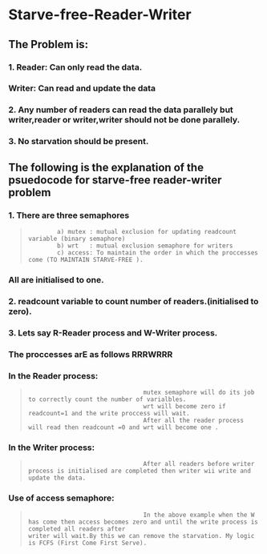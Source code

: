 # Starve-free-Reader-Writer

## The Problem is:
### 1. Reader: Can only read the data.
###    Writer: Can read and update the data
### 2. Any number of readers can read the data parallely but writer,reader or writer,writer should not be done parallely.
### 3. No starvation should be present.
## The following is the explanation of the psuedocode for starve-free reader-writer problem
###  1. There are three semaphores 
>             a) mutex : mutual exclusion for updating readcount variable (binary semaphore) 
>             b) wrt   : mutual exclusion semaphore for writers
>             c) access: To maintain the order in which the proccesses come (TO MAINTAIN STARVE-FREE ).
###     All are initialised to one.
###  2. readcount variable to count number of readers.(initialised to zero).
###  3. Lets say R-Reader process and W-Writer process.
###                    The proccesses arE as follows RRRWRRR
###                    In the  Reader process:
>                                     mutex semaphore will do its job to correctly count the number of varialbles.
>                                     wrt will become zero if readcount=1 and the write proccess will wait.
>                                     After all the reader process will read then readcount =0 and wrt will become one .
###                    In the Writer process:
>                                     After all readers before writer process is initialised are completed then writer wii write and update the data.
###                    Use of access semaphore:
>                                     In the above example when the W has come then access becomes zero and until the write process is completed all readers after                                            writer will wait.By this we can remove the starvation. My logic is FCFS (First Come First Serve).
                    
                                     
                                   
                    


